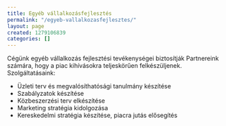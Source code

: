 ```yaml
---
title: Egyéb vállalkozásfejlesztés
permalink: "/egyeb-vallalkozasfejlesztes/"
layout: page
created: 1279106839
categories: []
---
```


Cégünk egyéb vállalkozás fejlesztési tevékenységei biztosítják Partnereink  számára,   hogy a piac kihívásokra teljeskörűen felkészüljenek. Szolgáltatásaink:

* Üzleti terv és megvalósíthatósági tanulmány készítése
* Szabályzatok készítése
* Közbeszerzési terv elkészítése
* Marketing stratégia kidolgozása
* Kereskedelmi stratégia készítése, piacra jutás elősegítés
